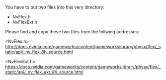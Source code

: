 You have to put two files into this very directory:<p><p>

- NvFlex.h
- NvFlexExt.h

Please find and copy these two files from the follwing addresses:

<NvFlex.h><br>
http://docs.nvidia.com/gameworks/content/gameworkslibrary/physx/flex/_static/api/_nv_flex_8h_source.html

<NvFlexExt.h><br>
https://docs.nvidia.com/gameworks/content/gameworkslibrary/physx/flex/_static/api/_nv_flex_ext_8h_source.html
